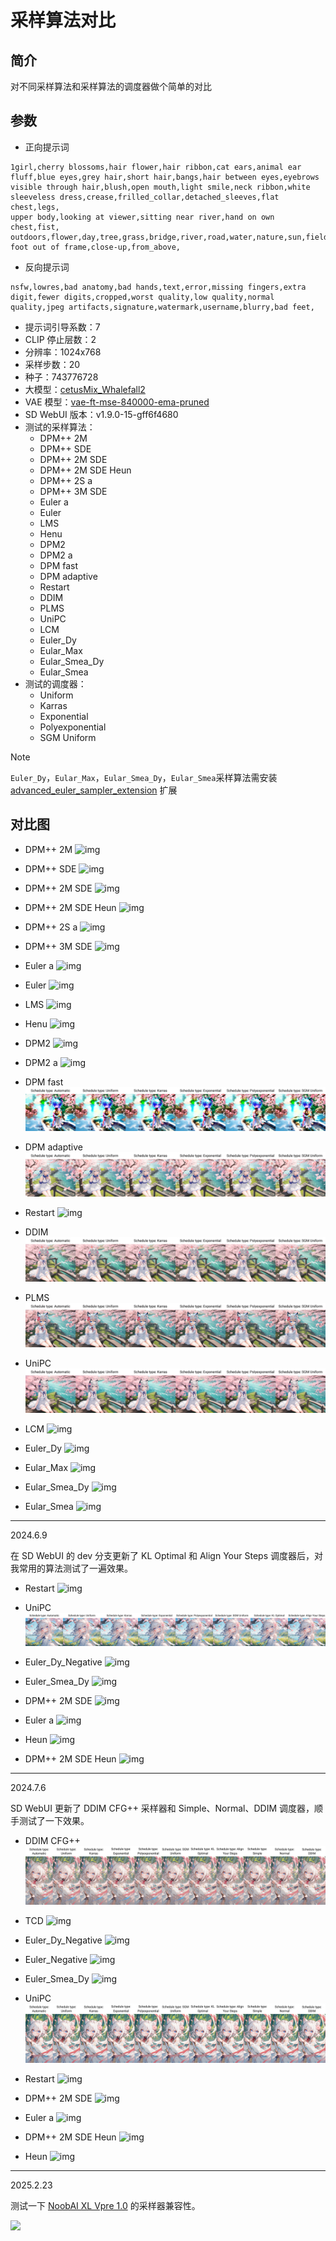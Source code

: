 # 采样算法对比
## 简介
对不同采样算法和采样算法的调度器做个简单的对比

## 参数
- 正向提示词
```
1girl,cherry blossoms,hair flower,hair ribbon,cat ears,animal ear fluff,blue eyes,grey hair,short hair,bangs,hair between eyes,eyebrows visible through hair,blush,open mouth,light smile,neck ribbon,white sleeveless dress,crease,frilled_collar,detached_sleeves,flat chest,legs,
upper body,looking at viewer,sitting near river,hand on own chest,fist,
outdoors,flower,day,tree,grass,bridge,river,road,water,nature,sun,field,
foot out of frame,close-up,from_above,
```

- 反向提示词
```
nsfw,lowres,bad anatomy,bad hands,text,error,missing fingers,extra digit,fewer digits,cropped,worst quality,low quality,normal quality,jpeg artifacts,signature,watermark,username,blurry,bad feet,
```

- 提示词引导系数：7
- CLIP 停止层数：2
- 分辨率：1024x768
- 采样步数：20
- 种子：743776728
- 大模型：[cetusMix_Whalefall2](https://civitai.com/models/6755?modelVersionId=105924)
- VAE 模型：[vae-ft-mse-840000-ema-pruned](https://huggingface.co/stabilityai/sd-vae-ft-mse-original/blob/main/vae-ft-mse-840000-ema-pruned.ckpt)
- SD WebUI 版本：v1.9.0-15-gff6f4680
- 测试的采样算法：
  - DPM++ 2M
  - DPM++ SDE
  - DPM++ 2M SDE
  - DPM++ 2M SDE Heun
  - DPM++ 2S a
  - DPM++ 3M SDE
  - Euler a
  - Euler
  - LMS
  - Henu
  - DPM2
  - DPM2 a
  - DPM fast
  - DPM adaptive
  - Restart
  - DDIM
  - PLMS
  - UniPC
  - LCM
  - Euler_Dy
  - Eular_Max
  - Eular_Smea_Dy
  - Eular_Smea
- 测试的调度器：
  - Uniform
  - Karras
  - Exponential
  - Polyexponential
  - SGM Uniform

>[!NOTE]  
>`Euler_Dy`，`Eular_Max`，`Eular_Smea_Dy`，`Eular_Smea`采样算法需安装 [advanced_euler_sampler_extension](https://github.com/licyk/advanced_euler_sampler_extension) 扩展

## 对比图
- DPM++ 2M
![img](img/xyz_grid-0033-20240414_113801_cetusMix_Whalefall2-fp16-no-ema_DPM++_2M.png)

- DPM++ SDE
![img](img/xyz_grid-0034-20240414_113954_cetusMix_Whalefall2-fp16-no-ema_DPM++_SDE.png)

- DPM++ 2M SDE
![img](img/xyz_grid-0035-20240414_114059_cetusMix_Whalefall2-fp16-no-ema_DPM++_2M_SDE.png)

- DPM++ 2M SDE Heun
![img](img/xyz_grid-0036-20240414_114203_cetusMix_Whalefall2-fp16-no-ema_DPM++_2M_SDE_Heun.png)

- DPM++ 2S a
![img](img/xyz_grid-0037-20240414_114349_cetusMix_Whalefall2-fp16-no-ema_DPM++_2S_a.png)

- DPM++ 3M SDE
![img](img/xyz_grid-0038-20240414_114503_cetusMix_Whalefall2-fp16-no-ema_DPM++_3M_SDE.png)

- Euler a
![img](img/xyz_grid-0039-20240414_114607_cetusMix_Whalefall2-fp16-no-ema_Euler_a.png)

- Euler
![img](img/xyz_grid-0040-20240414_114710_cetusMix_Whalefall2-fp16-no-ema_Euler.png)

- LMS
![img](img/xyz_grid-0041-20240414_114921_cetusMix_Whalefall2-fp16-no-ema_LMS.png)

- Henu
![img](img/xyz_grid-0042-20240414_115107_cetusMix_Whalefall2-fp16-no-ema_Heun.png)

- DPM2
![img](img/xyz_grid-0043-20240414_115255_cetusMix_Whalefall2-fp16-no-ema_DPM2.png)

- DPM2 a
![img](img/xyz_grid-0044-20240414_115442_cetusMix_Whalefall2-fp16-no-ema_DPM2_a.png)

- DPM fast
![img](img/xyz_grid-0045-20240414_115545_cetusMix_Whalefall2-fp16-no-ema_DPM_fast.png)

- DPM adaptive
![img](img/xyz_grid-0046-20240414_120126_cetusMix_Whalefall2-fp16-no-ema_DPM_adaptive.png)

- Restart
![img](img/xyz_grid-0047-20240414_120312_cetusMix_Whalefall2-fp16-no-ema_Restart.png)

- DDIM
![img](img/xyz_grid-0048-20240414_120416_cetusMix_Whalefall2-fp16-no-ema_DDIM.png)

- PLMS
![img](img/xyz_grid-0049-20240414_120527_cetusMix_Whalefall2-fp16-no-ema_PLMS.png)

- UniPC
![img](img/xyz_grid-0050-20240414_120632_cetusMix_Whalefall2-fp16-no-ema_UniPC.png)

- LCM
![img](img/xyz_grid-0051-20240414_120734_cetusMix_Whalefall2-fp16-no-ema_LCM.png)

- Euler_Dy
![img](img/xyz_grid-0052-20240414_120841_cetusMix_Whalefall2-fp16-no-ema_Euler_Dy.png)

- Eular_Max
![img](img/xyz_grid-0053-20240414_120942_cetusMix_Whalefall2-fp16-no-ema_Euler_Max.png)

- Eular_Smea_Dy
![img](img/xyz_grid-0054-20240414_121128_cetusMix_Whalefall2-fp16-no-ema_Euler_Smea_Dy.png)

- Eular_Smea
![img](img/xyz_grid-0055-20240414_121236_cetusMix_Whalefall2-fp16-no-ema_Euler_Smea.png)

***

2024.6.9

在 SD WebUI 的 dev 分支更新了 KL Optimal 和 Align Your Steps 调度器后，对我常用的算法测试了一遍效果。

- Restart
![img](img/xyz_grid-0000-20240609_235024_animagine-xl-3.1_Restart.png)

- UniPC
![img](img/xyz_grid-0002-20240610_000331_animagine-xl-3.1_UniPC.png)

- Euler_Dy_Negative
![img](img/xyz_grid-0003-20240610_000910_animagine-xl-3.1_Euler_Dy_Negative.png)

- Euler_Smea_Dy
![img](img/xyz_grid-0004-20240610_001330_animagine-xl-3.1_Euler_Smea_Dy.png)

- DPM++ 2M SDE
![img](img/xyz_grid-0005-20240610_001825_animagine-xl-3.1_DPM++_2M_SDE.png)

- Euler a
![img](img/xyz_grid-0006-20240610_002506_animagine-xl-3.1_Euler_a.png)

- Heun
![img](img/xyz_grid-0007-20240610_003237_animagine-xl-3.1_Heun.png)

- DPM++ 2M SDE Heun
![img](img/xyz_grid-0008-20240610_003824_animagine-xl-3.1_DPM++_2M_SDE_Heun.png)

***

2024.7.6

SD WebUI 更新了 DDIM CFG++ 采样器和 Simple、Normal、DDIM 调度器，顺手测试了一下效果。

- DDIM CFG++
![img](img/xyz_grid-0000-20240706_182431_animagine-xl-3.1_DDIM_CFG++.png)

- TCD
![img](img/xyz_grid-0001-20240706_182834_animagine-xl-3.1_TCD.png)

- Euler_Dy_Negative
![img](img/xyz_grid-0002-20240706_183409_animagine-xl-3.1_Euler_Dy_Negative.png)

- Euler_Negative
![img](img/xyz_grid-0003-20240706_183837_animagine-xl-3.1_Euler_Negative.png)

- Euler_Smea_Dy
![img](img/xyz_grid-0004-20240706_184422_animagine-xl-3.1_Euler_Smea_Dy.png)

- UniPC
![img](img/xyz_grid-0005-20240706_184746_animagine-xl-3.1_UniPC.png)

- Restart
![img](img/xyz_grid-0006-20240706_185510_animagine-xl-3.1_Restart.png)

- DPM++ 2M SDE
![img](img/xyz_grid-0007-20240706_190811_animagine-xl-3.1_DPM++_2M_SDE.png)

- Euler a
![img](img/xyz_grid-0008-20240706_191239_animagine-xl-3.1_Euler_a.png)

- DPM++ 2M SDE Heun
![img](img/xyz_grid-0009-20240706_191746_animagine-xl-3.1_DPM++_2M_SDE_Heun.png)

- Heun
![img](img/xyz_grid-0000-20240706_193536_animagine-xl-3.1_Heun.png)

***

2025.2.23

测试一下 [NoobAI XL Vpre 1.0](https://huggingface.co/Laxhar/noobai-XL-Vpred-1.0) 的采样器兼容性。

![](img/xyz_grid-0117-20250218_123603_noobaiXLNAIXL_vPred10Version_DPM++_2M.png)
